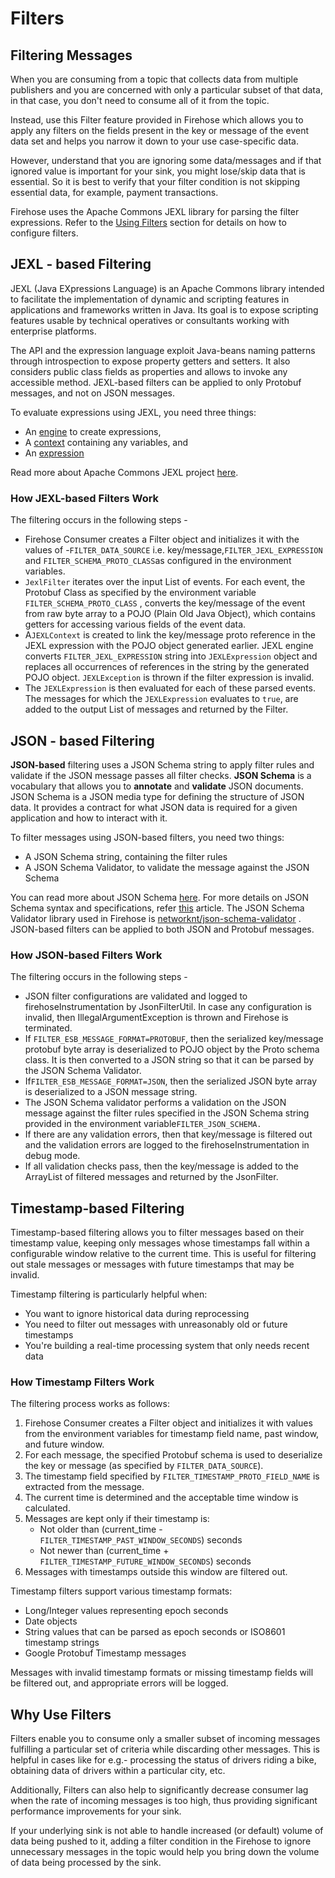# Filters

## Filtering Messages

When you are consuming from a topic that collects data from multiple publishers and you are concerned with only a particular subset of that data, in that case, you don't need to consume all of it from the topic.

Instead, use this Filter feature provided in Firehose which allows you to apply any filters on the fields present in the key or message of the event data set and helps you narrow it down to your use case-specific data.

However, understand that you are ignoring some data/messages and if that ignored value is important for your sink, you might lose/skip data that is essential. So it is best to verify that your filter condition is not skipping essential data, for example, payment transactions.

Firehose uses the Apache Commons JEXL library for parsing the filter expressions. Refer to the [Using Filters](../guides/json-based-filters.md) section for details on how to configure filters.

## JEXL - based Filtering

JEXL \(Java EXpressions Language\) is an Apache Commons library intended to facilitate the implementation of dynamic and scripting features in applications and frameworks written in Java. Its goal is to expose scripting features usable by technical operatives or consultants working with enterprise platforms.

The API and the expression language exploit Java-beans naming patterns through introspection to expose property getters and setters. It also considers public class fields as properties and allows to invoke any accessible method. JEXL-based filters can be applied to only Protobuf messages, and not on JSON messages.

To evaluate expressions using JEXL, you need three things:

- An [engine](https://commons.apache.org/jexl/apidocs/org/apache/commons/jexl3/JexlEngine.html) to create expressions,
- A [context](https://commons.apache.org/jexl/apidocs/org/apache/commons/jexl3/JexlContext.html) containing any variables, and
- An [expression](https://commons.apache.org/jexl/apidocs/org/apache/commons/jexl3/Expression.html)

Read more about Apache Commons JEXL project [here](https://commons.apache.org/proper/commons-jexl/index.html).

### How JEXL-based Filters Work

The filtering occurs in the following steps -

- Firehose Consumer creates a Filter object and initializes it with the values of -`FILTER_DATA_SOURCE` i.e. key/message,`FILTER_JEXL_EXPRESSION` and `FILTER_SCHEMA_PROTO_CLASS`as configured in the environment variables.
- `JexlFilter` iterates over the input List of events. For each event, the Protobuf Class as specified by the environment variable `FILTER_SCHEMA_PROTO_CLASS` , converts the key/message of the event from raw byte array to a POJO \(Plain Old Java Object\), which contains getters for accessing various fields of the event data.
- A`JEXLContext` is created to link the key/message proto reference in the JEXL expression with the POJO object generated earlier. JEXL engine converts `FILTER_JEXL_EXPRESSION` string into `JEXLExpression` object and replaces all occurrences of references in the string by the generated POJO object. `JEXLException` is thrown if the filter expression is invalid.
- The `JEXLExpression` is then evaluated for each of these parsed events. The messages for which the `JEXLExpression` evaluates to `true`, are added to the output List of messages and returned by the Filter.

## JSON - based Filtering

**JSON-based** filtering uses a JSON Schema string to apply filter rules and validate if the JSON message passes all filter checks. **JSON Schema** is a vocabulary that allows you to **annotate** and **validate** JSON documents. JSON Schema is a JSON media type for defining the structure of JSON data. It provides a contract for what JSON data is required for a given application and how to interact with it.

To filter messages using JSON-based filters, you need two things:

- A JSON Schema string, containing the filter rules
- A JSON Schema Validator, to validate the message against the JSON Schema

You can read more about JSON Schema [here](https://json-schema.org/). For more details on JSON Schema syntax and specifications, refer [this](https://json-schema.org/specification.html) article. The JSON Schema Validator library used in Firehose is [networknt/json-schema-validator](https://github.com/networknt/json-schema-validator) . JSON-based filters can be applied to both JSON and Protobuf messages.

### How JSON-based Filters Work

The filtering occurs in the following steps -

- JSON filter configurations are validated and logged to firehoseInstrumentation by JsonFilterUtil. In case any configuration is invalid, then IllegalArgumentException is thrown and Firehose is terminated.
- If `FILTER_ESB_MESSAGE_FORMAT=PROTOBUF`, then the serialized key/message protobuf byte array is deserialized to POJO object by the Proto schema class. It is then converted to a JSON string so that it can be parsed by the JSON Schema Validator.
- If`FILTER_ESB_MESSAGE_FORMAT=JSON`, then the serialized JSON byte array is deserialized to a JSON message string.
- The JSON Schema validator performs a validation on the JSON message against the filter rules specified in the JSON Schema string provided in the environment variable`FILTER_JSON_SCHEMA.`
- If there are any validation errors, then that key/message is filtered out and the validation errors are logged to the firehoseInstrumentation in debug mode.
- If all validation checks pass, then the key/message is added to the ArrayList of filtered messages and returned by the JsonFilter.

## Timestamp-based Filtering

Timestamp-based filtering allows you to filter messages based on their timestamp value, keeping only messages whose timestamps fall within a configurable window relative to the current time. This is useful for filtering out stale messages or messages with future timestamps that may be invalid.

Timestamp filtering is particularly helpful when:
- You want to ignore historical data during reprocessing
- You need to filter out messages with unreasonably old or future timestamps
- You're building a real-time processing system that only needs recent data

### How Timestamp Filters Work

The filtering process works as follows:

1. Firehose Consumer creates a Filter object and initializes it with values from the environment variables for timestamp field name, past window, and future window.
2. For each message, the specified Protobuf schema is used to deserialize the key or message (as specified by `FILTER_DATA_SOURCE`).
3. The timestamp field specified by `FILTER_TIMESTAMP_PROTO_FIELD_NAME` is extracted from the message.
4. The current time is determined and the acceptable time window is calculated.
5. Messages are kept only if their timestamp is:
   - Not older than (current_time - `FILTER_TIMESTAMP_PAST_WINDOW_SECONDS`) seconds
   - Not newer than (current_time + `FILTER_TIMESTAMP_FUTURE_WINDOW_SECONDS`) seconds
6. Messages with timestamps outside this window are filtered out.

Timestamp filters support various timestamp formats:
- Long/Integer values representing epoch seconds
- Date objects
- String values that can be parsed as epoch seconds or ISO8601 timestamp strings
- Google Protobuf Timestamp messages

Messages with invalid timestamp formats or missing timestamp fields will be filtered out, and appropriate errors will be logged.

## Why Use Filters

Filters enable you to consume only a smaller subset of incoming messages fulfilling a particular set of criteria while discarding other messages. This is helpful in cases like for e.g.- processing the status of drivers riding a bike, obtaining data of drivers within a particular city, etc.

Additionally, Filters can also help to significantly decrease consumer lag when the rate of incoming messages is too high, thus providing significant performance improvements for your sink.

If your underlying sink is not able to handle increased \(or default\) volume of data being pushed to it, adding a filter condition in the Firehose to ignore unnecessary messages in the topic would help you bring down the volume of data being processed by the sink.
